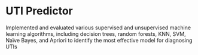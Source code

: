 # UTI Predictor
Implemented and evaluated various supervised and unsupervised machine learning algorithms, including decision trees, random forests, KNN, SVM, Naïve Bayes, and Apriori to identify the most effective model for diagnosing UTIs
